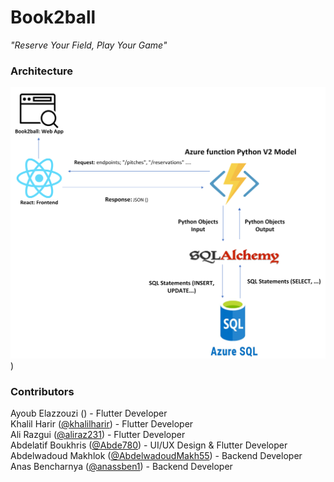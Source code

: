 # Book2ball
*"Reserve Your Field, Play Your Game"*

### Architecture

![Book2ball_Architecture](Book2ball_Architecture_React.png))


### Contributors
Ayoub Elazzouzi ([]()) - Flutter Developer    
Khalil Harir ([@khalilharir](https://github.com/khalilharir)) - Flutter Developer  
Ali Razgui ([@aliraz231](https://github.com/ALIRAZ231)) - Flutter Developer  
Abdelatif Boukhris ([@Abde780](https://github.com/Abde780)) - UI/UX Design & Flutter Developer  
Abdelwadoud Makhlok ([@AbdelwadoudMakh55](https://github.com/AbdelwadoudMakh55)) - Backend Developer  
Anas Bencharnya ([@anassben1](https://github.com/anassben1)) - Backend Developer  
